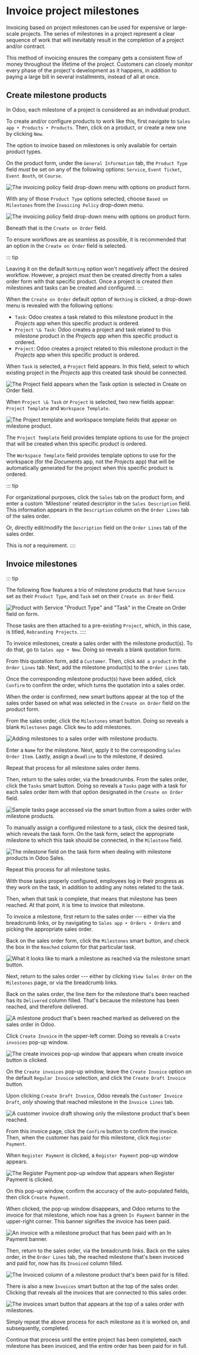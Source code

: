 # Invoice project milestones

Invoicing based on project milestones can be used for expensive or
large-scale projects. The series of milestones in a project represent a
clear sequence of work that will inevitably result in the completion of
a project and/or contract.

This method of invoicing ensures the company gets a consistent flow of
money throughout the lifetime of the project. Customers can closely
monitor every phase of the project\'s development as it happens, in
addition to paying a large bill in several installments, instead of all
at once.

## Create milestone products

In Odoo, each milestone of a project is considered as an individual
product.

To create and/or configure products to work like this, first navigate to
`Sales app
‣ Products ‣ Products`.
Then, click on a product, or create a new one by clicking
`New`.

The option to invoice based on milestones is only available for certain
product types.

On the product form, under the `General Information` tab, the `Product Type` field *must* be set on any of the following options:
`Service`,
`Event Ticket`,
`Event Booth`, or
`Course`.

![The invoicing policy field drop-down menu with options on product form.](milestone/product-type-field.png)

With any of those `Product Type`
options selected, choose `Based on Milestones` from the `Invoicing Policy` drop-down menu.

![The invoicing policy field drop-down menu with options on product form.](milestone/invoicing-policy-field.png)

Beneath that is the `Create on Order`
field.

To ensure workflows are as seamless as possible, it is recommended that
an option in the `Create on Order`
field is selected.

::: tip

Leaving it on the default `Nothing`
option won\'t negatively affect the desired workflow. However, a project
*must* then be created directly from a sales order form with that
specific product. Once a project is created *then* milestones and tasks
can be created and configured.
::::

When the `Create on Order` default
option of `Nothing` is clicked, a
drop-down menu is revealed with the following options:

- `Task`: Odoo creates a task related
  to this milestone product in the *Projects* app when this specific
  product is ordered.
- `Project \& Task`: Odoo creates a
  project and task related to this milestone product in the *Projects*
  app when this specific product is ordered.
- `Project`: Odoo creates a project
  related to this milestone product in the *Projects* app when this
  specific product is ordered.

When `Task` is selected, a
`Project` field appears. In this
field, select to which existing project in the *Projects* app this
created task should be connected.

![The Project field appears when the Task option is selected in Create on Order field.](milestone/task-option-project-field.png)

When `Project \& Task` or
`Project` is selected, two new fields
appear: `Project Template` and
`Workspace Template`.

![The Project template and workspace template fields that appear on milestone product.](milestone/project-task-option-project-workspace-fields.png)

The `Project Template` field provides
template options to use for the project that will be created when this
specific product is ordered.

The `Workspace Template` field
provides template options to use for the workspace (for the *Documents*
app, not the *Projects* app) that will be automatically generated for
the project when this specific product is ordered.

::: tip

For organizational purposes, click the `Sales` tab on the product form, and enter a custom
\'Milestone\' related descriptor in the
`Sales Description` field. This
information appears in the `Description` column on the `Order Lines` tab of the sales order.

Or, directly edit/modify the `Description` field on the `Order Lines` tab of the sales order.

This is *not* a requirement.
::::

## Invoice milestones

::: tip

The following flow features a trio of milestone products that have
`Service` set as their
`Product Type`, and
`Task` set on their
`Create on Order` field.

![Product with Service \"Product Type\" and \"Task\" in the Create on Order field on form.](milestone/settings-for-workflow.png)

Those tasks are then attached to a pre-existing
`Project`, which, in this case, is
titled, `Rebranding Projects`.
::::

To invoice milestones, create a sales order with the milestone
product(s). To do that, go to `Sales app ‣ New`. Doing so reveals a blank quotation form.

From this quotation form, add a `Customer`. Then, click `Add a product` in the `Order Lines`
tab. Next, add the milestone product(s) to the
`Order Lines` tab.

Once the corresponding milestone product(s) have been added, click
`Confirm` to confirm the order, which
turns the quotation into a sales order.

When the order is confirmed, new smart buttons appear at the top of the
sales order based on what was selected in the
`Create on Order` field on the
product form.

From the sales order, click the `Milestones` smart button. Doing so reveals a blank
`Milestones` page. Click
`New` to add milestones.

![Adding milestones to a sales order with milestone products.](milestone/adding-milestones.png)

Enter a `Name` for the milestone.
Next, apply it to the corresponding `Sales
Order Item`. Lastly, assign a
`Deadline` to the milestone, if
desired.

Repeat that process for all milestone sales order items.

Then, return to the sales order, via the breadcrumbs. From the sales
order, click the `Tasks` smart
button. Doing so reveals a `Tasks`
page with a task for each sales order item with that option designated
in the `Create on Order` field.

![Sample tasks page accessed via the smart button from a sales order with milestone products.](milestone/tasks-page.png)

To manually assign a configured milestone to a task, click the desired
task, which reveals the task form. On the task form, select the
appropriate milestone to which this task should be connected, in the
`Milestone` field.

![The milestone field on the task form when dealing with milestone products in Odoo Sales.](milestone/milestone-field-on-task-form.png)

Repeat this process for all milestone tasks.

With those tasks properly configured, employees log in their progress as
they work on the task, in addition to adding any notes related to the
task.

Then, when that task is complete, that means that milestone has been
reached. At that point, it is time to invoice that milestone.

To invoice a milestone, first return to the sales order --- either via
the breadcrumb links, or by navigating to
`Sales app ‣ Orders ‣ Orders` and picking the appropriate sales order.

Back on the sales order form, click the `Milestones` smart button, and check the box in the
`Reached` column for that particular
task.

![What it looks like to mark a milestone as reached via the milestone smart button.](milestone/reached-milestone.png)

Next, return to the sales order --- either by clicking
`View Sales Order` on the
`Milestones` page, or via the
breadcrumb links.

Back on the sales order, the line item for the milestone that\'s been
reached has its `Delivered` column
filled. That\'s because the milestone has been reached, and therefore
delivered.

![A milestone product that\'s been reached marked as delivered on the sales order in Odoo.](milestone/delivered-milestone-product-sales-order.png)

Click `Create Invoice` in the
upper-left corner. Doing so reveals a `Create
invoices` pop-up window.

![The create invoices pop-up window that appears when create invoice button is clicked.](milestone/create-invoices-pop-up.png)

On the `Create invoices` pop-up
window, leave the `Create Invoice`
option on the default `Regular Invoice` selection, and click the
`Create Draft Invoice` button.

Upon clicking `Create Draft Invoice`,
Odoo reveals the `Customer Invoice Draft`, *only* showing that reached milestone in the
`Invoice Lines` tab.

![A customer invoice draft showing only the milestone product that\'s been reached.](milestone/invoice-draft-milestone.png)

From this invoice page, click the `Confirm` button to confirm the invoice. Then, when the customer
has paid for this milestone, click `Register Payment`.

When `Register Payment` is clicked, a
`Register Payment` pop-up window
appears.

![The Register Payment pop-up window that appears when Register Payment is clicked.](milestone/register-payment-pop-up.png)

On this pop-up window, confirm the accuracy of the auto-populated
fields, then click `Create Payment`.

When clicked, the pop-up window disappears, and Odoo returns to the
invoice for that milestone, which now has a green
`In Payment` banner in the
upper-right corner. This banner signifies the invoice has been paid.

![An invoice with a milestone product that has been paid with an In Payment banner.](milestone/in-payment-invoice.png)

Then, return to the sales order, via the breadcrumb links. Back on the
sales order, in the `Order Lines`
tab, the reached milestone that\'s been invoiced and paid for, now has
its `Invoiced` column filled.

![The Invoiced column of a milestone product that\'s been paid for is filled.](milestone/invoiced-column-filled-milestone.png)

There is also a new `Invoices` smart
button at the top of the sales order. Clicking that reveals all the
invoices that are connected to this sales order.

![The invoices smart button that appears at the top of a sales order with milestones.](milestone/invoices-smart-button.png)

Simply repeat the above process for each milestone as it is worked on,
and subsequently, completed.

Continue that process until the entire project has been completed, each
milestone has been invoiced, and the entire order has been paid for in
full.

